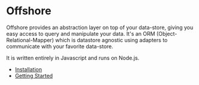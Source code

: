 # Offshore

Offshore provides an abstraction layer on top of your data-store, giving you easy access to query
and manipulate your data. It's an ORM (Object-Relational-Mapper) which is datastore agnostic using
adapters to communicate with your favorite data-store.

It is written entirely in Javascript and runs on Node.js.

* [Installation](installation.md)
* [Getting Started](getting-started.md)

